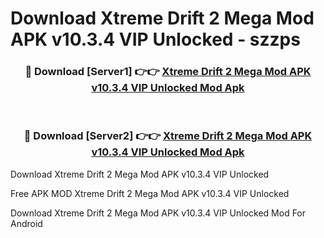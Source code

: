 # Download Xtreme Drift 2 Mega Mod APK v10.3.4 VIP Unlocked - szzps



<div align="center">
<h3>🔴 Download [Server1] 👉👉 <a href="https://momento.my/?title=Xtreme_Drift_2_Mega_Mod_APK_v10.3.4_VIP_Unlocked">Xtreme Drift 2 Mega Mod APK v10.3.4 VIP Unlocked Mod Apk</a></h3><br>

<h3>🔴 Download [Server2] 👉👉 <a href="https://momento.my/?title=Xtreme_Drift_2_Mega_Mod_APK_v10.3.4_VIP_Unlocked">Xtreme Drift 2 Mega Mod APK v10.3.4 VIP Unlocked Mod Apk</a></h3>
</div>



Download Xtreme Drift 2 Mega Mod APK v10.3.4 VIP Unlocked 

Free APK MOD Xtreme Drift 2 Mega Mod APK v10.3.4 VIP Unlocked 

Download Xtreme Drift 2 Mega Mod APK v10.3.4 VIP Unlocked Mod For Android
